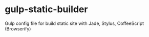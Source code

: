 gulp-static-builder
===================

Gulp config file for build static site with Jade, Stylus, CoffeeScript (Browserify)

